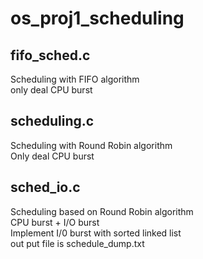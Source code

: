 # os_proj1_scheduling

fifo_sched.c
-----------
Scheduling with FIFO algorithm<br />
only deal CPU burst <br />

scheduling.c 
-----------
Scheduling with Round Robin algorithm<br />
Only deal CPU burst<br />

sched_io.c
-----------
Scheduling based on Round Robin algorithm<br />
CPU burst + I/O burst<br />
Implement I/0 burst with sorted linked list<br />
out put file is schedule_dump.txt<br />

